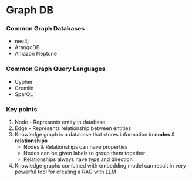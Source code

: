# Graph DB

### Common Graph Databases
- neo4j
- ArangoDB
- Amazon Neptune


### Common Graph Query Languages
- Cypher
- Gremlin
- SparQL

### Key points
1. Node - Represents entity in database
2. Edge - Represents relationship between entities
3. Knowledge graph is a database that stores information in **nodes** & **relationships**
   - Nodes & Relationships can have properties
   - Nodes can be given labels to group them together
   - Relationships always have type and direction
4. Knowledge graphs combined with embedding model can result in very powerful tool for creating a RAG with LLM